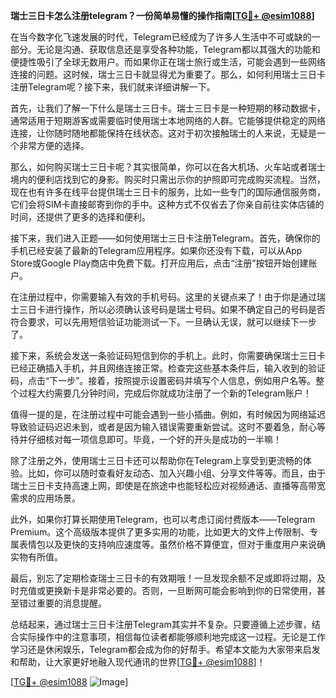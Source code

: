 **瑞士三日卡怎么注册telegram？一份简单易懂的操作指南[[TG💪+ @esim1088](https://t.me/s/esim1088)]**

在当今数字化飞速发展的时代，Telegram已经成为了许多人生活中不可或缺的一部分。无论是沟通、获取信息还是享受各种功能，Telegram都以其强大的功能和便捷性吸引了全球无数用户。而如果你正在瑞士旅行或生活，可能会遇到一些网络连接的问题。这时候，瑞士三日卡就显得尤为重要了。那么，如何利用瑞士三日卡注册Telegram呢？接下来，我们就来详细讲解一下。

首先，让我们了解一下什么是瑞士三日卡。瑞士三日卡是一种短期的移动数据卡，通常适用于短期游客或需要临时使用瑞士本地网络的人群。它能够提供稳定的网络连接，让你随时随地都能保持在线状态。这对于初次接触瑞士的人来说，无疑是一个非常方便的选择。

那么，如何购买瑞士三日卡呢？其实很简单，你可以在各大机场、火车站或者瑞士境内的便利店找到它的身影。购买时只需出示你的护照即可完成购买流程。当然，现在也有许多在线平台提供瑞士三日卡的服务，比如一些专门的国际通信服务商，它们会将SIM卡直接邮寄到你的手中。这种方式不仅省去了你亲自前往实体店铺的时间，还提供了更多的选择和便利。

接下来，我们进入正题——如何使用瑞士三日卡注册Telegram。首先，确保你的手机已经安装了最新的Telegram应用程序。如果你还没有下载，可以从App Store或Google Play商店中免费下载。打开应用后，点击“注册”按钮开始创建账户。

在注册过程中，你需要输入有效的手机号码。这里的关键点来了！由于你是通过瑞士三日卡进行操作，所以必须确认该号码是瑞士号码。如果不确定自己的号码是否符合要求，可以先用短信验证功能测试一下。一旦确认无误，就可以继续下一步了。

接下来，系统会发送一条验证码短信到你的手机上。此时，你需要确保瑞士三日卡已经正确插入手机，并且网络连接正常。检查完这些基本条件后，输入收到的验证码，点击“下一步”。接着，按照提示设置密码并填写个人信息，例如用户名等。整个过程大约需要几分钟时间，完成后你就成功注册了一个新的Telegram账户！

值得一提的是，在注册过程中可能会遇到一些小插曲。例如，有时候因为网络延迟导致验证码迟迟未到，或者是因为输入错误需要重新尝试。这时不要着急，耐心等待并仔细核对每一项信息即可。毕竟，一个好的开头是成功的一半嘛！

除了注册之外，使用瑞士三日卡还可以帮助你在Telegram上享受到更流畅的体验。比如，你可以随时查看好友动态、加入兴趣小组、分享文件等等。而且，由于瑞士三日卡支持高速上网，即使是在旅途中也能轻松应对视频通话、直播等高带宽需求的应用场景。

此外，如果你打算长期使用Telegram，也可以考虑订阅付费版本——Telegram Premium。这个高级版本提供了更多实用的功能，比如更大的文件上传限制、专属表情包以及更快的支持响应速度等。虽然价格不算便宜，但对于重度用户来说确实物有所值。

最后，别忘了定期检查瑞士三日卡的有效期哦！一旦发现余额不足或即将过期，及时充值或更换新卡是非常必要的。否则，一旦断网可能会影响到你的日常使用，甚至错过重要的消息提醒。

总结起来，通过瑞士三日卡注册Telegram其实并不复杂。只要遵循上述步骤，结合实际操作中的注意事项，相信每位读者都能够顺利地完成这一过程。无论是工作学习还是休闲娱乐，Telegram都会成为你的好帮手。希望本文能为大家带来启发和帮助，让大家更好地融入现代通讯的世界[[TG💪+ @esim1088](https://t.me/s/esim1088)]！

[[TG💪+ @esim1088](https://t.me/s/esim1088) ![Image](https://i.postimg.cc/4NQfJmqS/Snipaste-2025-05-13-00-14-12.png)]